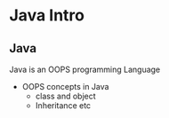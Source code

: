 # Java Intro
## Java 
Java is an OOPS programming Language
* OOPS concepts in Java
  * class and object
  * Inheritance etc
  
